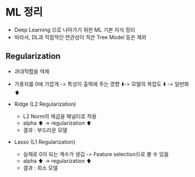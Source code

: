 # ML 정리

- Deep Learning 으로 나아가기 위한 ML 기본 지식 정리
- 따라서, DL과 직접적인 연관성이 적은 Tree Model 등은 제외





## Regularization

- 과대적합을 억제
- 가중치를 0에 가깝게 -> 특성이 출력에 주는 영향 ⬇️-> 모델의 복잡도 ⬇️  -> 일반화 ⬆️

- Ridge (L2 Regularization)
  - L2 Norm의 제곱을 패널티로 적용
  - alpha ⬆️ -> regularization ⬆️
  - 결과 : 부드러운 모델
- Lasso (L1 Regularization)
  - 실제로 0이 되는 계수가 생김 -> Feature selection으로 볼 수 있음
  - alpha ⬆️ -> regularization ⬆️
  - 결과 : 희소 모델

<br>
<br>

